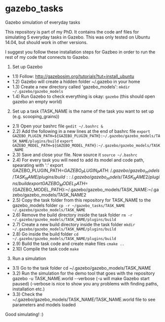 # gazebo_tasks
Gazebo simulation of everyday tasks

This repository is part of my PhD. It contains the code anf files for simulating 5 everyday tasks in Gazebo.
This was only tested on Ubuntu 14.04, but should work in other versions.

I suggest you follow these installation steps for Gazbeo in order to run the rest of my code that connects to Gazebo.

1) Set up Gazebo
  - 1.1) Follow: http://gazebosim.org/tutorials?tut=install_ubuntu
  - 1.2) Gazebo will create a hidden folder ~/.gazebo in your home
  - 1.3) Create a new directory called 'gazebo_models':
    `mkdir ~/.gazebo/gazebo_models`
  - 1.4) Run Gazebo to check everything is okay:
    `gazebo`
    (this should open gazebo an empty world)
  
2) Set up a task (TASK_NAME is the name of the task you want to set up (e.g. scooping_grains))
  - 2.1) Open your bashrc file
    `gedit ~/.bashrc &`
  - 2.2) Add the following in a new lines at the end of bashrc file
    `export GAZEBO_PLUGIN_PATH=${GAZEBO_PLUGIN_PATH}:~/.gazebo/gazebo_models/TASK_NAME/plugins/build`
    `export GAZEBO_MODEL_PATH=${GAZEBO_MODEL_PATH}:~/.gazebo/gazebo_models/TASK_NAME`
  - 2.3) Save and close your file. Now source it
    `source ~/.bashrc`
  - 2.4) For every task you will need to add its model and code path, spearating with ':'
    export GAZEBO_PLUGIN_PATH=${GAZEBO_PLUGIN_PATH}:~/.gazebo/gazebo_models/TASK_NAME/plugins/build::~/.gazebo/gazebo_models/TASK_NAME2/plugins/build
    export GAZEBO_MODEL_PATH=${GAZEBO_MODEL_PATH}:~/.gazebo/gazebo_models/TASK_NAME:~/.gazebo/gazebo_models/TASK_NAME2
  - 2.5) Copy the task folder from this repository for TASK_NAME to the gazebo_models folder
    `cp -r ~/gazebo_tasks/TASK_NAME ~/.gazebo/gazebo_models/TASK_NAME`
  - 2.6) Remove the build directory inside the task folder
    `rm -r ~/.gazebo/gazebo_models/TASK_NAME/plugins/build`
  - 2.7) Create a new build directory inside the task folder
    `mkdir ~/.gazebo/gazebo_models/TASK_NAME/plugins/build`
  - 2.8) Go inside the build folder
    `cd ~/.gazebo/gazebo_models/TASK_NAME/plugins/build`
  - 2.9) Build the task code and create make files
    `cmake ..`
  - 2.10) Compile the task code
    `make`

3) Run a simulation
  - 3.1) Go to the task folder
    cd ~/.gazebo/gazebo_models/TASK_NAME
  - 3.2) Run the simulation for the demo tool that goes with the repository
    gazebo -u TASK_NAME.world --verbose
    (-u will make Gazebo start paused)
    (-verbose is nice to show you any problems with finding paths, installation etc.)
  - 3.3) Check the ~/.gazebo/gazebo_models/TASK_NAME/TASK_NAME.world file to see parameters and models loaded
  
 Good simulating! :) 
 
